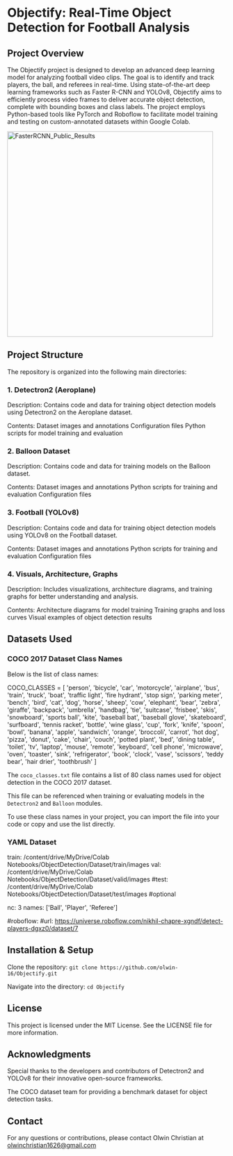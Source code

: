 # Objectify: Real-Time Object Detection for Football Analysis

## Project Overview

The Objectify project is designed to develop an advanced deep learning model for analyzing football video clips. The goal is to identify and track players, the ball, and referees in real-time. Using state-of-the-art deep learning frameworks such as Faster R-CNN and YOLOv8, Objectify aims to efficiently process video frames to deliver accurate object detection, complete with bounding boxes and class labels. The project employs Python-based tools like PyTorch and Roboflow to facilitate model training and testing on custom-annotated datasets within Google Colab.

<img width="473" alt="FasterRCNN_Public_Results" src="https://github.com/user-attachments/assets/11f7e837-07d1-4a4f-badc-216c547cc612">

## Project Structure

The repository is organized into the following main directories:

### 1. Detectron2 (Aeroplane)

Description: Contains code and data for training object detection models using Detectron2 on the Aeroplane dataset.

Contents:
Dataset images and annotations
Configuration files
Python scripts for model training and evaluation

### 2. Balloon Dataset

Description: Contains code and data for training models on the Balloon dataset.

Contents:
Dataset images and annotations
Python scripts for training and evaluation
Configuration files

### 3. Football (YOLOv8)

Description: Contains code and data for training object detection models using YOLOv8 on the Football dataset.

Contents:
Dataset images and annotations
Python scripts for training and evaluation
Configuration files

### 4. Visuals, Architecture, Graphs

Description: Includes visualizations, architecture diagrams, and training graphs for better understanding and analysis.

Contents:
Architecture diagrams for model training
Training graphs and loss curves
Visual examples of object detection results

## Datasets Used

### COCO 2017 Dataset Class Names

Below is the list of class names:

COCO_CLASSES = [
    'person', 'bicycle', 'car', 'motorcycle', 'airplane', 'bus', 'train',
    'truck', 'boat', 'traffic light', 'fire hydrant', 'stop sign', 'parking meter',
    'bench', 'bird', 'cat', 'dog', 'horse', 'sheep', 'cow', 'elephant', 'bear',
    'zebra', 'giraffe', 'backpack', 'umbrella', 'handbag', 'tie', 'suitcase',
    'frisbee', 'skis', 'snowboard', 'sports ball', 'kite', 'baseball bat',
    'baseball glove', 'skateboard', 'surfboard', 'tennis racket', 'bottle',
    'wine glass', 'cup', 'fork', 'knife', 'spoon', 'bowl', 'banana', 'apple',
    'sandwich', 'orange', 'broccoli', 'carrot', 'hot dog', 'pizza', 'donut',
    'cake', 'chair', 'couch', 'potted plant', 'bed', 'dining table', 'toilet',
    'tv', 'laptop', 'mouse', 'remote', 'keyboard', 'cell phone', 'microwave',
    'oven', 'toaster', 'sink', 'refrigerator', 'book', 'clock', 'vase', 'scissors',
    'teddy bear', 'hair drier', 'toothbrush'
]


The `coco_classes.txt` file contains a list of 80 class names used for object detection in the COCO 2017 dataset. 

This file can be referenced when training or evaluating models in the `Detectron2` and `Balloon` modules.

To use these class names in your project, you can import the file into your code or copy and use the list directly.

### YAML Dataset

train: /content/drive/MyDrive/Colab Notebooks/ObjectDetection/Dataset/train/images
val: /content/drive/MyDrive/Colab Notebooks/ObjectDetection/Dataset/valid/images
#test: /content/drive/MyDrive/Colab Notebooks/ObjectDetection/Dataset/test/images  #optional

nc: 3
names: ['Ball', 'Player', 'Referee']

#roboflow:
 #url: https://universe.roboflow.com/nikhil-chapre-xgndf/detect-players-dgxz0/dataset/7

## Installation & Setup

Clone the repository:
`git clone https://github.com/olwin-16/Objectify.git`

Navigate into the directory:
`cd Objectify`

## License

This project is licensed under the MIT License. See the LICENSE file for more information.

## Acknowledgments

Special thanks to the developers and contributors of Detectron2 and YOLOv8 for their innovative open-source frameworks.

The COCO dataset team for providing a benchmark dataset for object detection tasks.

## Contact

For any questions or contributions, please contact Olwin Christian at olwinchristian1626@gmail.com

